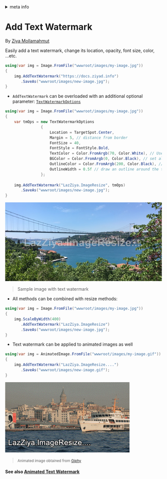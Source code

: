 <!-- meta tags details, will be assigned to meta tags inside header by js -->
<div id="meta-info">
<details><summary>meta info</summary>

> * Title: <i id="md-title">LazZiya.ImageResize - Add Text Watermark</i>
> * Keywords: <i id="md-keywords">asp.net-core, image, resize, crop, scale, text watermark, animated, gif</i>
> * Description: <i id="md-description">Image resizing tool for .Net applications to resize images and add text/image watermark, Supports most common image types including animated gif.</i>
> * Author: <i id="md-author">Ziya Mollamahmut</i>
> * Date: <i id="md-date">10-Feb-2021</i>
> * Image: <i id="md-image">https://github.com/LazZiya/Docs/raw/master/LazZiya.ImageResize/v4.0/images/lazziya-imageresize-logo.png</i>
> * Image-alt: <i id="md-image-alt">LazZiya.ImageResize Logo</i>
> * Version: <i id="md-version">v4.0</i>

</details>
</div>

# Add Text Watermark

By [Ziya Mollamahmut](https://github.com/LazZiya)

Easily add a text watermark, change its location, opacity, font size, color, ...etc.
````csharp
using(var img = Image.FromFile("wwwroot/images/my-image.jpg"))
{
    img.AddTextWatermark("https://docs.ziyad.info")
       .SaveAs("wwwroot/images/new-image.jpg");
}
````

- `AddTextWatermark` can be overloaded with an additional optional parameter: [`TextWatermarkOptions`][1]

````csharp
using(var img = Image.FromFile("wwwroot/images/my-image.jpg"))
{
    var tmOps = new TextWatermarkOptions
                {
                    Location = TargetSpot.Center,
                    Margin = 5, // distance from border
                    FontSize = 40,
                    FontStyle = FontStyle.Bold,
                    TextColor = Color.FromArgb(70, Color.White), // Use alpha channel to change opacity
                    BGColor = Color.FromArgb(0, Color.Black), // set alpha to 0 to remove background
                    OutlineColor = Color.FromArgb(200, Color.Black), // Use alpha channel to change opacity
                    OutlineWidth = 0.5f // draw an outline around the text
                };

    img.AddTextWatermark("LazZiya.ImageResize", tmOps)
       .SaveAs("wwwroot/images/new-image.jpg");
}
````

![Static Image - Static Watermark](https://github.com/LazZiya/Docs/raw/master/LazZiya.ImageResize/v4.0/images/static-image-static-text-watermark.jpg)
> Sample image with text watermark

- All methods can be combined with resize methods:
````csharp
using(var img = Image.FromFile("wwwroot/images/my-image.jpg"))
{
    img.ScaleByWidth(400)
       .AddTextWatermark("LazZiya.ImageResize")
       .SaveAs("wwwroot/images/new-image.jpg");
}
````

- Text watermark can be applied to animated images as well
````csharp
using(var img = AnimatedImage.FromFile("wwwroot/images/my-image.gif"))
{
    img.AddTextWatermark("LazZiya.ImageResize....")
       .SaveAs("wwwroot/images/new-image.gif");
}
````
![Animated Image - Static Text Watermark](https://github.com/LazZiya/Docs/raw/master/LazZiya.ImageResize/v4.0/images/animated-image-static-text-watermark.gif)
> <small>Animated image obtained from [Giphy](https://giphy.com/gifs/GoTurkey-turkey-tourism-goturkey-Y2z4kPLUEDddnAjXwh)</small>

#### See also [Animated Text Watermark](animated-text-watermark.md)

[1]:https://github.com/LazZiya/ImageResize/blob/master/LazZiya.ImageResize/TextWatermarkOptions.cs